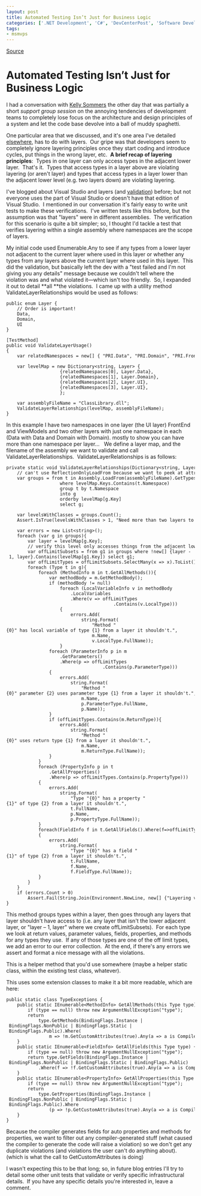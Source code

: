 ```yaml
---
layout: post
title: Automated Testing Isn’t Just for Business Logic
categories: ['.NET Development', 'C#', 'DevCenterPost', 'Software Development', 'Software Development Guidance', 'TDD', 'Unit Testing']
tags:
- msmvps
---
```

[Source](http://blogs.msmvps.com/peterritchie/2012/05/25/automated-testing-isn-t-just-for-business-logic/ "Permalink to Automated Testing Isn’t Just for Business Logic")

# Automated Testing Isn’t Just for Business Logic

I had a conversation with [Kelly Sommers][1] the other day that was partially a short _support group session_ on the annoying tendencies of development teams to completely lose focus on the architecture and design principles of a system and let the code base devolve into a ball of muddy spaghetti.

One particular area that we discussed, and it's one area I've detailed [elsewhere][2], has to do with layers.  Our gripe was that developers seem to completely ignore layering principles once they start coding and introduce cycles, put things in the wrong layer, etc.  **A brief recap of layering principles**:  Types in one layer can only access types in the adjacent lower layer.  That's it.  Types that access types in a layer above are violating layering (or aren't layer) and types that access types in a layer lower than the adjacent lower level (e.g. two layers down) are violating layering.

I've blogged about Visual Studio and layers (and [validation][3]) before; but not everyone uses the part of Visual Studio or doesn't have that edition of Visual Studio.  I mentioned in our conversation it's fairly easy to write unit tests to make these verifications.  I've written tests like this before, but the assumption was that "layers" were in different assemblies.  The verification for this scenario is quite a bit simpler; so, I thought I'd tackle a test that verifies layering within a single assembly where namespaces are the scope of layers.

My initial code used Enumerable.Any to see if any types from a lower layer not adjacent to the current layer where used in this layer or whether any types from any layers above the current layer where used in this layer.  This did the validation, but basically left the dev with a "test failed and I'm not giving you any details" message because we couldn't tell where the violation was and what violated it—which isn't too friendly.  So, I expanded it out to detail **all **the violations.  I came up with a utility method ValidateLayerRelationships would be used as follows:
    
    
    
    
    
    
    public enum Layer {
        // Order is important!
        Data,
        Domain,
        UI
    }
     
    [TestMethod]
    public void ValidateLayerUsage()
    {
        var relatedNamespaces = new[] { "PRI.Data", "PRI.Domain", "PRI.FrontEnd", "PRI.ViewModels" };
     
        var levelMap = new Dictionary<string, Layer> {
                        {relatedNamespaces[0], Layer.Data},
                        {relatedNamespaces[1], Layer.Domain},
                        {relatedNamespaces[2], Layer.UI},
                        {relatedNamespaces[3], Layer.UI},
                        };
     
        var assemblyFileName = "ClassLibrary.dll";
        ValidateLayerRelationships(levelMap, assemblyFileName);
    }

In this example I have two namespaces in one layer (the UI layer) FrontEnd and ViewModels and two other layers with just one namespace in each (Data with Data and Domain with Domain). mostly to show you can have more than one namespace per layer…   We define a layer map, and the filename of the assembly we want to validate and call ValidateLayerRelationships.  ValidateLayerRelationships is as follows:
    
    
    
    
    
    
    private static void ValidateLayerRelationships(Dictionary<string, Layer> levelMap, string assemblyFileName) {
        // can't use ReflectionOnlyLoadFrom because we want to peek at attributes
        var groups = from t in Assembly.LoadFrom(assemblyFileName).GetTypes()
                        where levelMap.Keys.Contains(t.Namespace)
                        group t by t.Namespace
                        into g
                        orderby levelMap[g.Key]
                        select g;
     
        var levelsWithClasses = groups.Count();
        Assert.IsTrue(levelsWithClasses > 1, "Need more than two layers to validate relationships.");
     
        var errors = new List<string>();
        foreach (var g in groups){
            var layer = levelMap[g.Key];
            // verify this level only accesses things from the adjacent lower layer (or layers)
            var offLimitSubsets = from g1 in groups where !new[] {layer - 1, layer}.Contains(levelMap[g1.Key]) select g1;
            var offLimitTypes = offLimitSubsets.SelectMany(x => x).ToList();
            foreach (Type t in g){
                foreach (MethodInfo m in t.GetAllMethods()){
                    var methodBody = m.GetMethodBody();
                    if (methodBody != null)
                        foreach (LocalVariableInfo v in methodBody
                            .LocalVariables
                            .Where(v => offLimitTypes
                                            .Contains(v.LocalType)))
                        {
                            errors.Add(
                                string.Format(
                                    "Method "{0}" has local variable of type {1} from a layer it shouldn't.",
                                    m.Name,
                                    v.LocalType.FullName));
                        }
                    foreach (ParameterInfo p in m
                        .GetParameters()
                        .Where(p => offLimitTypes
                                        .Contains(p.ParameterType)))
                    {
                        errors.Add(
                            string.Format(
                                "Method "{0}" parameter {2} uses parameter type {1} from a layer it shouldn't.",
                                m.Name,
                                p.ParameterType.FullName,
                                p.Name));
                    }
                    if (offLimitTypes.Contains(m.ReturnType)){
                        errors.Add(
                            string.Format(
                                "Method "{0}" uses return type {1} from a layer it shouldn't.",
                                m.Name,
                                m.ReturnType.FullName));
                    }
                }
                foreach (PropertyInfo p in t
                    .GetAllProperties()
                    .Where(p => offLimitTypes.Contains(p.PropertyType)))
                {
                    errors.Add(
                        string.Format(
                            "Type "{0}" has a property "{1}" of type {2} from a layer it shouldn't.",
                            t.FullName,
                            p.Name,
                            p.PropertyType.FullName));
                }
                foreach(FieldInfo f in t.GetAllFields().Where(f=>offLimitTypes.Contains(f.FieldType)))
                {
                    errors.Add(
                        string.Format(
                            "Type "{0}" has a field "{1}" of type {2} from a layer it shouldn't.",
                            t.FullName,
                            f.Name,
                            f.FieldType.FullName));
                }
            }
        }
        if (errors.Count > 0)
            Assert.Fail(String.Join(Environment.NewLine, new[] {"Layering violation."}.Concat(errors)));
    }

This method groups types within a layer, then goes through any layers that layer shouldn't have access to (i.e. any layer that isn't the lower adjacent layer, or "layer – 1, layer" where we create offLimitSubsets).  For each type we look at return values, parameter values, fields, properties, and methods for any types they use.  If any of those types are one of the off limit types, we add an error to our error collection.  At the end, if there's any errors we assert and format a nice message with all the violations.

This is a helper method that you'd use somewhere (maybe a helper static class, within the existing test class, whatever).

This uses some extension classes to make it a bit more readable, which are here:
    
    
    
    
    
    
    public static class TypeExceptions {
        public static IEnumerable<MethodInfo> GetAllMethods(this Type type) {
            if (type == null) throw new ArgumentNullException("type");
            return
                type.GetMethods(BindingFlags.Instance | BindingFlags.NonPublic | BindingFlags.Static | BindingFlags.Public).Where(
                    m => !m.GetCustomAttributes(true).Any(a => a is CompilerGeneratedAttribute));
        }
        public static IEnumerable<FieldInfo> GetAllFields(this Type type) {
            if (type == null) throw new ArgumentNullException("type");
            return type.GetFields(BindingFlags.Instance | BindingFlags.NonPublic | BindingFlags.Static | BindingFlags.Public)
                .Where(f => !f.GetCustomAttributes(true).Any(a => a is CompilerGeneratedAttribute));
        }
        public static IEnumerable<PropertyInfo> GetAllProperties(this Type type) {
            if (type == null) throw new ArgumentNullException("type");
            return
                type.GetProperties(BindingFlags.Instance | BindingFlags.NonPublic | BindingFlags.Static | BindingFlags.Public).Where
                    (p => !p.GetCustomAttributes(true).Any(a => a is CompilerGeneratedAttribute));
        }
    }
    

Because the compiler generates fields for auto properties and methods for properties, we want to filter out any compiler-generated stuff (what caused the compiler to generate the code will raise a violation) so we don't get any duplicate violations (and violations the user can't do anything about).  (which is what the call to GetCustomAttributes is doing)

I wasn't expecting this to be that long; so, in future blog entries I'll try to detail some other unit tests that validate or verify specific infrastructural details.  If you have any specific details you're interested in, leave a comment.

[1]: http://bit.ly/LAcF5n
[2]: http://bit.ly/c13trs
[3]: http://bit.ly/MAXJUp

